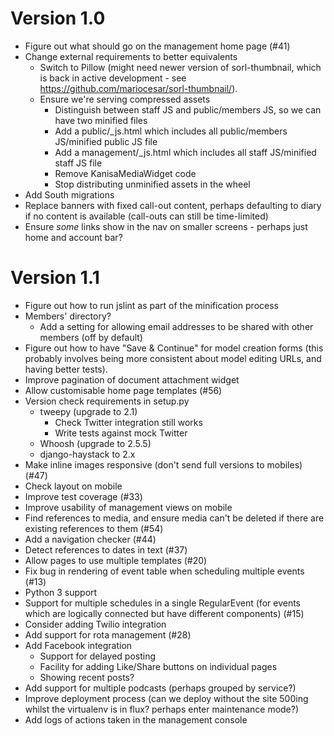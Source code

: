 Version 1.0
===========

- Figure out what should go on the management home page (#41)
- Change external requirements to better equivalents
  - Switch to Pillow (might need newer version of sorl-thumbnail,
    which is back in active development - see
    https://github.com/mariocesar/sorl-thumbnail/).
  - Ensure we're serving compressed assets
    - Distinguish between staff JS and public/members JS, so we can
      have two minified files
    - Add a public/_js.html which includes all public/members
      JS/minified public JS file
    - Add a management/_js.html which includes all staff JS/minified
      staff JS file
    - Remove KanisaMediaWidget code
    - Stop distributing unminified assets in the wheel
- Add South migrations
- Replace banners with fixed call-out content, perhaps defaulting to
  diary if no content is available (call-outs can still be
  time-limited)
- Ensure *some* links show in the nav on smaller screens - perhaps
  just home and account bar?

Version 1.1
===========

- Figure out how to run jslint as part of the minification process
- Members' directory?
  - Add a setting for allowing email addresses to be shared with other
    members (off by default)
- Figure out how to have "Save & Continue" for model creation forms
  (this probably involves being more consistent about model editing
  URLs, and having better tests).
- Improve pagination of document attachment widget
- Allow customisable home page templates (#56)
- Version check requirements in setup.py
  - tweepy (upgrade to 2.1)
    - Check Twitter integration still works
    - Write tests against mock Twitter
  - Whoosh (upgrade to 2.5.5)
  - django-haystack to 2.x
- Make inline images responsive (don't send full versions to mobiles)
  (#47)
- Check layout on mobile
- Improve test coverage (#33)
- Improve usability of management views on mobile
- Find references to media, and ensure media can't be deleted if there
  are existing references to them (#54)
- Add a navigation checker (#44)
- Detect references to dates in text (#37)
- Allow pages to use multiple templates (#20)
- Fix bug in rendering of event table when scheduling multiple events
  (#13)
- Python 3 support
- Support for multiple schedules in a single RegularEvent (for events
  which are logically connected but have different components) (#15)
- Consider adding Twilio integration
- Add support for rota management (#28)
- Add Facebook integration
  - Support for delayed posting
  - Facility for adding Like/Share buttons on individual pages
  - Showing recent posts?
- Add support for multiple podcasts (perhaps grouped by service?)
- Improve deployment process (can we deploy without the site 500ing
  whilst the virtualenv is in flux? perhaps enter maintenance mode?)
- Add logs of actions taken in the management console
